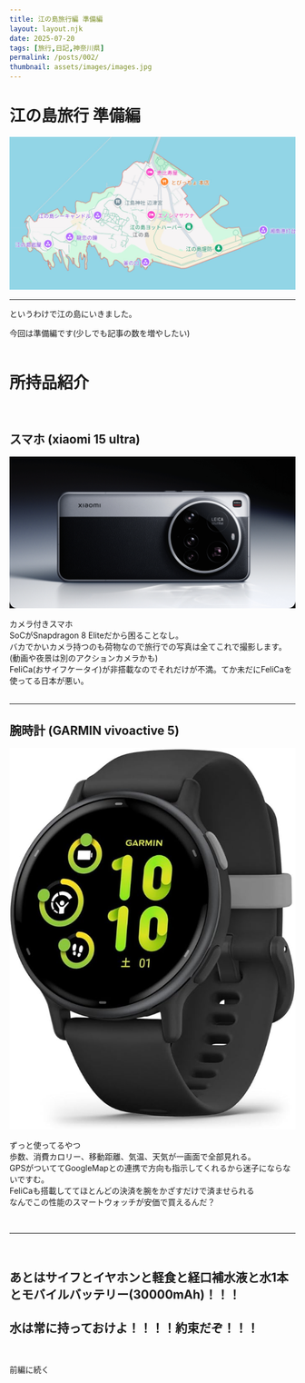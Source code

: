 ```yaml
---
title: 江の島旅行編 準備編
layout: layout.njk
date: 2025-07-20
tags: [旅行,日記,神奈川県]
permalink: /posts/002/
thumbnail: assets/images/images.jpg
---
```


# 江の島旅行 準備編


![江の島](../assets/images/enosima.jpg)
<br>

---

というわけで江の島にいきました。<br>

今回は準備編です(少しでも記事の数を増やしたい)
<br><br>



# 所持品紹介

<br>


## スマホ (xiaomi 15 ultra)
![スマホ](../assets/images/sumaho.jpg)

カメラ付きスマホ<br>
SoCがSnapdragon 8 Eliteだから困ることなし。<br>
バカでかいカメラ持つのも荷物なので旅行での写真は全てこれで撮影します。(動画や夜景は別のアクションカメラかも)<br>
FeliCa(おサイフケータイ)が非搭載なのでそれだけが不満。てか未だにFeliCaを使ってる日本が悪い。<br><br>

---

## 腕時計 (GARMIN vivoactive 5)
![腕時計](../assets/images/sumawatch.jpg)

ずっと使ってるやつ<br>
歩数、消費カロリー、移動距離、気温、天気が一画面で全部見れる。<br>
GPSがついててGoogleMapとの連携で方向も指示してくれるから迷子にならないですむ。<br>
FeliCaも搭載しててほとんどの決済を腕をかざすだけで済ませられる<br>
なんでこの性能のスマートウォッチが安価で買えるんだ？<br>

<br>

---

<br>

## あとはサイフとイヤホンと軽食と経口補水液と水1本とモバイルバッテリー(30000mAh)！！！
## 水は常に持っておけよ！！！！約束だぞ！！！

<br>

前編に続く
